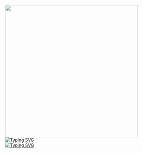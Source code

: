 <img src="https://i.pinimg.com/originals/d7/c7/3e/d7c73e641ddeeabc221442d4f12914f3.gif" height="430"/>
<div align="left">
<a href="https://git.io/typing-svg"><img src="https://readme-typing-svg.herokuapp.com?font=Fira+Code&size=30&pause=10000000000000000&color=2CC02C&random=false&width=435&lines=Android+developer" alt="Typing SVG" /></a></div>
<div align="left"><a href="https://git.io/typing-svg"><img src="https://readme-typing-svg.herokuapp.com?font=Fira+Code&size=24&pause=1000&color=FAFDFE&random=false&width=800&lines=I+am+a+student+and+android+developer"alt="Typing SVG"/></a></div>
